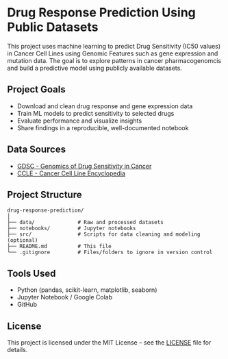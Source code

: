 # Drug Response Prediction Using Public Datasets
This project uses machine learning to predict Drug Sensitivity (IC50 values) in Cancer Cell Lines using Genomic Features such as gene expression and mutation data. The goal is to explore patterns in cancer pharmacogenomcis and build a predictive model using publicly available datasets. 

## Project Goals
- Download and clean drug response and gene expression data
- Train ML models to predict sensitivity to selected drugs
- Evaluate performance and visualize insights
- Share findings in a reproducible, well-documented notebook

## Data Sources
- [GDSC - Genomics of Drug Sensitivity in Cancer](https://www.cancerrxgene.org/)
- [CCLE - Cancer Cell Line Encyclopedia](https://portals.broadinstitute.org/ccle)

## Project Structure
```
drug-response-prediction/
│
├── data/              # Raw and processed datasets
├── notebooks/         # Jupyter notebooks
├── src/               # Scripts for data cleaning and modeling (optional)
├── README.md          # This file
└── .gitignore         # Files/folders to ignore in version control
```
## Tools Used
- Python (pandas, scikit-learn, matplotlib, seaborn)
- Jupyter Notebook / Google Colab
- GitHub
## License
This project is licensed under the MIT License – see the [LICENSE](LICENSE) file for details.
